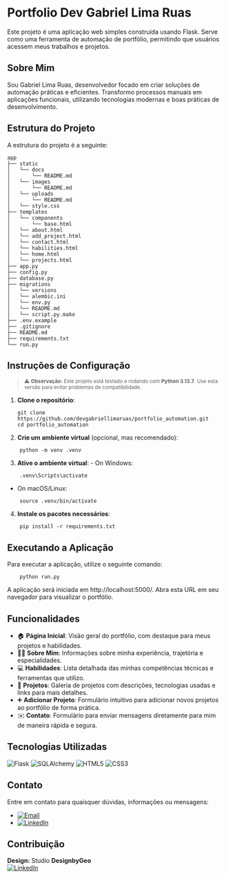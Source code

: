 # Portfolio Dev Gabriel Lima Ruas

Este projeto é uma aplicação web simples construída usando Flask. Serve como uma ferramenta de automação de portfólio, permitindo que usuários acessem meus trabalhos e projetos.

## Sobre Mim

Sou Gabriel Lima Ruas, desenvolvedor focado em criar soluções de automação práticas e eficientes. Transformo processos manuais em aplicações funcionais, utilizando tecnologias modernas e boas práticas de desenvolvimento.

## Estrutura do Projeto

A estrutura do projeto é a seguinte:

```
app
├── static
│   └── docs
│       └── README.md
│   └── images
│       └── README.md
│   └── uploads
│       └── README.md
│   └── style.css
├── templates
│   └── components
│       └── base.html
│   └── about.html
│   └── add_project.html
│   └── contact.html
│   └── habilities.html
│   └── home.html
│   └── projects.html
├── app.py
├── config.py
├── database.py
├── migrations
│   └── versions
│   └── alembic.ini
│   └── env.py
│   └── README.md
│   └── script.py.mako
├── .env.example
├── .gitignore
├── README.md
├── requirements.txt
└── run.py
```

## Instruções de Configuração

<blockquote>
<small>⚠️ <strong>Observação:</strong> Este projeto está testado e rodando com <strong>Python 3.13.7</strong>. Use esta versão para evitar problemas de compatibilidade.</small>
</blockquote>

1. **Clone o repositório**:
   ```
   git clone https://github.com/devgabriellimaruas/portfolio_automation.git
   cd portfolio_automation
   ```
2. **Crie um ambiente virtual** (opcional, mas recomendado):

```
    python -m venv .venv
```

3. **Ative o ambiente virtual**: - On Windows:

```
    .venv\Scripts\activate
```

- On macOS/Linux:

```
    source .venv/bin/activate
```

4. **Instale os pacotes necessários**:

```
    pip install -r requirements.txt
```

## Executando a Aplicação

Para executar a aplicação, utilize o seguinte comando:

```
    python run.py
```

A aplicação será iniciada em http://localhost:5000/. Abra esta URL em seu navegador para visualizar o portfólio.

## Funcionalidades

- 🏠 **Página Inicial**: Visão geral do portfólio, com destaque para meus projetos e habilidades.
- 🙋‍♂️ **Sobre Mim**: Informações sobre minha experiência, trajetória e especialidades.
- 💻 **Habilidades**: Lista detalhada das minhas competências técnicas e ferramentas que utilizo.
- 🚀 **Projetos**: Galeria de projetos com descrições, tecnologias usadas e links para mais detalhes.
- ➕ **Adicionar Projeto**: Formulário intuitivo para adicionar novos projetos ao portfólio de forma prática.
- ✉️ **Contato**: Formulário para enviar mensagens diretamente para mim de maneira rápida e segura.

## Tecnologias Utilizadas

![Flask](https://img.shields.io/badge/Flask-000000?style=for-the-badge&logo=flask&logoColor=white) ![SQLAlchemy](https://img.shields.io/badge/SQLAlchemy-000000?style=for-the-badge&logo=sqlalchemy&logoColor=white) ![HTML5](https://img.shields.io/badge/HTML5-E34F26?style=for-the-badge&logo=html5&logoColor=white) ![CSS3](https://img.shields.io/badge/CSS3-1572B6?style=for-the-badge&logo=css3&logoColor=white)

## Contato

Entre em contato para quaisquer dúvidas, informações ou mensagens:

- [![Email](https://img.shields.io/badge/Email-limaruasgabriel@gmail.com-c14438?style=for-the-badge&logo=gmail&logoColor=white)](mailto:limaruasgabriel@gmail.com)
- [![LinkedIn](https://img.shields.io/badge/LinkedIn-Gabriel_Lima_Ruas-0077B5?style=for-the-badge&logo=linkedin&logoColor=white)](https://www.linkedin.com/in/gabriellimaruas/)

## Contribuição

**Design:** Studio **DesignbyGeo**  
[![LinkedIn](https://img.shields.io/badge/LinkedIn-Geovanna_Holanda-0077B5?style=for-the-badge&logo=linkedin&logoColor=white)](https://www.linkedin.com/in/geovanna-holanda/)
